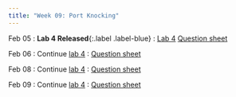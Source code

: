 ```yaml
---
title: "Week 09: Port Knocking"
---
```


Feb 05
: **Lab 4 Released**{:.label .label-blue}
  : [Lab 4]({{site.baseurl}}/docs/labs/lab4) [Question sheet]({{site.baseurl}}/assets/labs/lab4.pdf)

Feb 06
: Continue [lab 4]({{site.baseurl}}/docs/labs/lab4)
  : [Question sheet]({{site.baseurl}}/assets/labs/lab4.pdf)

Feb 08
: Continue [lab 4]({{site.baseurl}}/docs/labs/lab4)
  : [Question sheet]({{site.baseurl}}/assets/labs/lab4.pdf)

Feb 09
: Continue [lab 4]({{site.baseurl}}/docs/labs/lab4)
  : [Question sheet]({{site.baseurl}}/assets/labs/lab4.pdf)

